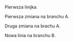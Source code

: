 Pierwsza linijka.

Pierwsza zmiana na branchu A.

Druga zmiana na brachu A.

Nowa linia na branchu B.

